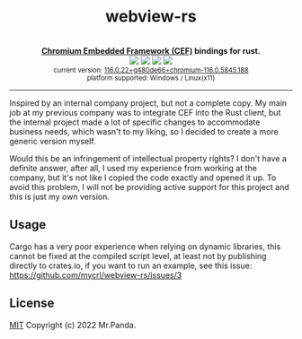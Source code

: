 <!--lint disable no-literal-urls-->
<div align="center">
  <h1>webview-rs</h1>
</div>
<br/>
<div align="center">
  <strong>
      <a href="https://github.com/chromiumembedded/cef">Chromium Embedded Framework (CEF)</a>
       bindings for rust.</strong>
</div>
<div align="center">
  <img src="https://img.shields.io/github/actions/workflow/status/mycrl/webview-rs/release.yml?branch=main"/>
  <img src="https://img.shields.io/github/license/mycrl/webview-rs"/>
  <img src="https://img.shields.io/github/issues/mycrl/webview-rs"/>
  <img src="https://img.shields.io/github/stars/mycrl/webview-rs"/>
</div>
<div align="center">
  <sup>
    current version: 
    <a href="https://cef-builds.spotifycdn.com/index.html#windows64:116.0.22%2Bg480de66%2Bchromium-116.0.5845.188">116.0.22+g480de66+chromium-116.0.5845.188</a>
  </sup>
  </br>
  <sup>platform supported: Windows / Linux(x11)</sup>
</div>

--- 

Inspired by an internal company project, but not a complete copy. My main job at my previous company was to integrate CEF into the Rust client, but the internal project made a lot of specific changes to accommodate business needs, which wasn't to my liking, so I decided to create a more generic version myself.

Would this be an infringement of intellectual property rights? I don't have a definite answer, after all, I used my experience from working at the company, but it's not like I copied the code exactly and opened it up. To avoid this problem, I will not be providing active support for this project and this is just my own version.

## Usage

Cargo has a very poor experience when relying on dynamic libraries, this cannot be fixed at the compiled script level, at least not by publishing directly to crates.io, if you want to run an example, see this issue: https://github.com/mycrl/webview-rs/issues/3

## License
[MIT](./LICENSE) Copyright (c) 2022 Mr.Panda.
